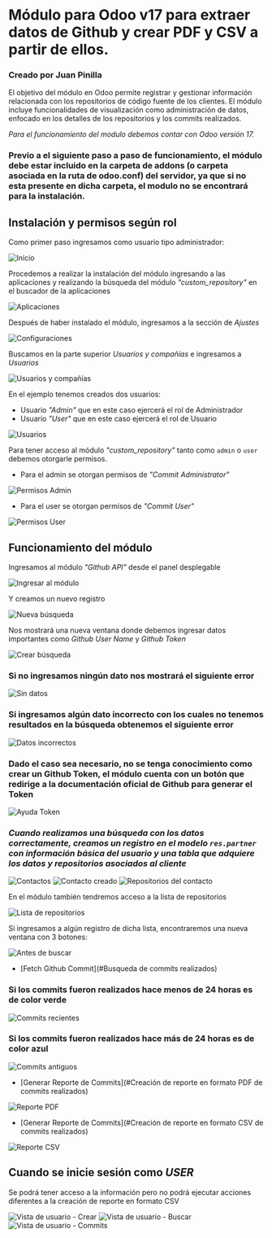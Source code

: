 # Módulo para Odoo v17 para extraer datos de Github y crear PDF y CSV a partir de ellos.
### Creado por Juan Pinilla

El objetivo del módulo en Odoo permite registrar y gestionar información relacionada con los repositorios de código fuente de los clientes. El módulo incluye funcionalidades de visualización como administración de datos, enfocado en los detalles de los repositorios y los commits realizados.

*Para el funcionamiento del modulo debemos contar con Odoo versión 17.*

### Previo a el siguiente paso a paso de funcionamiento, el módulo debe estar incluido en la carpeta de addons (o carpeta asociada en la ruta de odoo.conf) del servidor, ya que si no esta presente en dicha carpeta, el modulo no se encontrará para la instalación.

## Instalación y permisos según rol

Como primer paso ingresamos como usuario tipo administrador:

![Inicio](./images/home.png)

Procedemos a realizar la instalación del módulo ingresando a las aplicaciones y realizando la búsqueda del módulo *"custom_repository"* en el buscador de la aplicaciones

![Aplicaciones](./images/Apps.png)

Después de haber instalado el módulo, ingresamos a la sección de *Ajustes*

![Configuraciones](./images/drop-down-configurations.png)

Buscamos en la parte superior *Usuarios y compañías* e ingresamos a *Usuarios*

![Usuarios y compañías](./images/Users-companies.png)

En el ejemplo tenemos creados dos usuarios:

- Usuario *"Admin"* que en este caso ejercerá el rol de Administrador
- Usuario *"User"* que en este caso ejercerá el rol de Usuario

![Usuarios](./images/Users.png)

Para tener acceso al módulo *"custom_repository"* tanto como `admin` o `user` debemos otorgarle permisos.

* Para el admin se otorgan permisos de *"Commit Administrator"*

![Permisos Admin](./images/admin-permissions.png)

* Para el user se otorgan permisos de *"Commit User"*

![Permisos User](./images/user-permissions.png)

## Funcionamiento del módulo

Ingresamos al módulo *"Github API"* desde el panel desplegable 

![Ingresar al módulo](./images/enter-module.png)

Y creamos un nuevo registro

![Nueva búsqueda](./images/new-search.png)

Nos mostrará una nueva ventana donde debemos ingresar datos importantes como *Github User Name* y *Github Token*

![Crear búsqueda](./images/create-search.png)

### Si no ingresamos ningún dato nos mostrará el siguiente error

![Sin datos](./images/no-data.png)

### Si ingresamos algún dato incorrecto con los cuales no tenemos resultados en la búsqueda obtenemos el siguiente error

![Datos incorrectos](./images/incorrect-data.png)

### Dado el caso sea necesario, no se tenga conocimiento como crear un Github Token, el módulo cuenta con un botón que redirige a la documentación oficial de Github para generar el Token

![Ayuda Token](./images/press-help-token.png)

### *Cuando realizamos una búsqueda con los datos correctamente, creamos un registro en el modelo **`res.partner`** con información básica del usuario y una tabla que adquiere los datos y repositorios asociados al cliente*

![Contactos](./images/contacts.png)
![Contacto creado](./images/contact_created.png)
![Repositorios del contacto](./images/repositories_from_contact.png)

En el módulo también tendremos acceso a la lista de repositorios

![Lista de repositorios](./images/load-info-table.png)

Si ingresamos a algún registro de dicha lista, encontraremos una nueva ventana con 3 botones:

![Antes de buscar](./images/before-fetch.png)

- [Fetch Github Commit](#Busqueda de commits realizados)

### Si los commits fueron realizados hace menos de 24 horas es de color verde

![Commits recientes](./images/after-fetch.png)

### Si los commits fueron realizados hace más de 24 horas es de color azul

![Commits antiguos](./images/fetch-time-ago.png)

- [Generar Reporte de Commits](#Creación de reporte en formato PDF de commits realizados)

![Reporte PDF](./images/pdf_report.png)

- [Generar Reporte de Commits](#Creación de reporte en formato CSV de commits realizados)

![Reporte CSV](./images/csv_report.png)

## Cuando se inicie sesión como *USER*

Se podrá tener acceso a la información pero no podrá ejecutar acciones diferentes a la creación de reporte en formato CSV

![Vista de usuario - Crear](./images/user-create-view.png)
![Vista de usuario - Buscar](./images/user-fetch-view.png)
![Vista de usuario - Commits](./images/user-commit-view.png)
